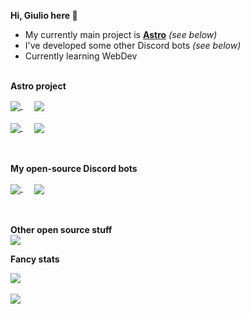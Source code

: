 **Hi, Giulio here 👋**  

- My currently main project is **[Astro](https://astro-bot.space)** *(see below)*
- I've developed some other Discord bots *(see below)*
- Currently learning WebDev
<br><br>

**Astro project**  

<a href="https://github.com/Giuliopime/Astro">
  <img align="center" src="https://github-readme-stats.vercel.app/api/pin/?username=Giuliopime&repo=Astro&show_owner=true&theme=radical" />
</a>&emsp;
<a href="https://github.com/Giuliopime/astro-bot.space">
  <img align="center" src="https://github-readme-stats.vercel.app/api/pin/?username=Giuliopime&repo=astro-bot.space&show_owner=true&theme=radical" />  
</a>  
<br/><br/>
<a href="https://github.com/Giuliopime/astro-docs">
  <img align="center" src="https://github-readme-stats.vercel.app/api/pin/?username=Giuliopime&repo=astro-docs&show_owner=true&theme=radical" />  
</a>&emsp;
<a href="https://github.com/Giuliopime/Astro-Technician">
  <img align="center" src="https://github-readme-stats.vercel.app/api/pin/?username=Giuliopime&repo=Astro-Technician&show_owner=true&theme=radical" />  
</a>  
<br/><br/><br/>

**My open-source Discord bots**  

<a href="https://github.com/Giuliopime/HelpDesk">
  <img align="center" src="https://github-readme-stats.vercel.app/api/pin/?username=Giuliopime&repo=HelpDesk&show_owner=true&theme=tokyonight" />
</a>&emsp;
<a href="https://github.com/Giuliopime/Todo-Reminder">
  <img align="center" src="https://github-readme-stats.vercel.app/api/pin/?username=Giuliopime&repo=Todo-Reminder&show_owner=true&theme=tokyonight" />  
</a>  
<br/><br/><br/>

**Other open source stuff**  
<a href="https://github.com/Giuliopime/Downloadify">
  <img align="center" src="https://github-readme-stats.vercel.app/api/pin/?username=Giuliopime&repo=Downloadify&show_owner=true&theme=tokyonight" />
</a>

**Fancy stats**

<a href="https://github.com/anuraghazra/github-readme-stats">
  <img align="center" src="https://github-readme-stats.vercel.app/api?username=Giuliopime&show_icons=true&include_all_commits=true&count_private=true&theme=radical" />
</a><br/><br/>
<a href="https://github.com/anuraghazra/github-readme-stats">
  <img align="center" src="https://github-readme-stats.vercel.app/api/top-langs/?username=Giuliopime&layout=compact&theme=radical" />
</a>
